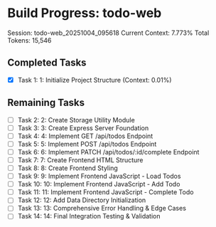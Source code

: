 # Build Progress: todo-web
Session: todo-web_20251004_095618
Current Context: 7.773%
Total Tokens: 15,546

## Completed Tasks
- [x] Task 1: 1: Initialize Project Structure (Context: 0.01%)

## Remaining Tasks
- [ ] Task 2: 2: Create Storage Utility Module
- [ ] Task 3: 3: Create Express Server Foundation
- [ ] Task 4: 4: Implement GET /api/todos Endpoint
- [ ] Task 5: 5: Implement POST /api/todos Endpoint
- [ ] Task 6: 6: Implement PATCH /api/todos/:id/complete Endpoint
- [ ] Task 7: 7: Create Frontend HTML Structure
- [ ] Task 8: 8: Create Frontend Styling
- [ ] Task 9: 9: Implement Frontend JavaScript - Load Todos
- [ ] Task 10: 10: Implement Frontend JavaScript - Add Todo
- [ ] Task 11: 11: Implement Frontend JavaScript - Complete Todo
- [ ] Task 12: 12: Add Data Directory Initialization
- [ ] Task 13: 13: Comprehensive Error Handling & Edge Cases
- [ ] Task 14: 14: Final Integration Testing & Validation
